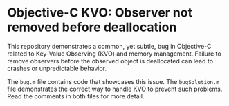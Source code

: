 # Objective-C KVO: Observer not removed before deallocation

This repository demonstrates a common, yet subtle, bug in Objective-C related to Key-Value Observing (KVO) and memory management.  Failure to remove observers before the observed object is deallocated can lead to crashes or unpredictable behavior.

The `bug.m` file contains code that showcases this issue. The `bugSolution.m` file demonstrates the correct way to handle KVO to prevent such problems.  Read the comments in both files for more detail.